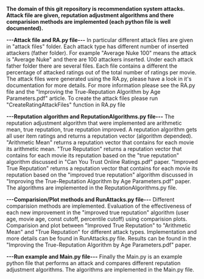 **The domain of this git repository is recommendation system attacks.
Attack file are given, reputation adjustment algorithms and there comparision methods are implemented (each python file is well documented).**

**---Attack file and RA.py file---**
In particular different attack files are given in "attack files" folder.
Each attack type has different number of inserted attackers (father folder).
For example "Average Nuke 100" means the attack is "Average Nuke" and there are 100 attackers inserted.
Under each attack father folder there are several files. Each file contains a different the percentage of attacked ratings out of the total number of ratings per movie.
The attack files were generated using the RA.py, please have a look in it's documentation for more details.
For more information please see the RA.py file and the "Improving the True-Reputation Algorithm by Age Parameters.pdf" article.
To create the attack files please run "CreateRatingAttackFiles" function in RA.py file

**---Reputation algorithm and ReputationAlgorithms.py file---**
The reputation adjustment algorithm that were implemented are arithmetic mean, true reputation, true reputation improved.
A reputation algorithm gets all user item ratings and returns a reputation vector (algorithm depended).
"Arithmetic Mean" returns a reputation vector that contains for each movie its arithmetic mean.
"True Reputation" returns a reputation vector that contains for each movie its reputation based on the "true reputation" algorithm discussed in "Can You Trust Online Ratings.pdf" paper.
"Improved True Reputation" returns a reputation vector that contains for each movie its reputation based on the "improved true reputation" algorithm discussed in "Improving the True-Reputation Algorithm by Age Parameters.pdf" paper.
The algorithms are implemented in the ReputationAlgorithms.py file.

**---Comparision/Plot methods and RunAttacks.py file---**
Different comparision methods are implemented.
Evaluation of the effectiveness of each new improvement in the "improved true reputation" algorithm (user age, movie age, const cutoff, percentile cutoff) using comparision plots.
Comparision and plot between "Improved True Reputation" to "Arithmetic Mean" and "True Reputation" for different attack types.
Implementation and more details can be found in  RunAttacks.py file.
Results can be found in the "Improving the True-Reputation Algorithm by Age Parameters.pdf" paper.

**---Run example and Main.py file---**
Finally the Main.py is an example python file that performs an attack and compares different reputation adjustment algorithms.
The algorithms are implemented in the Main.py file.
